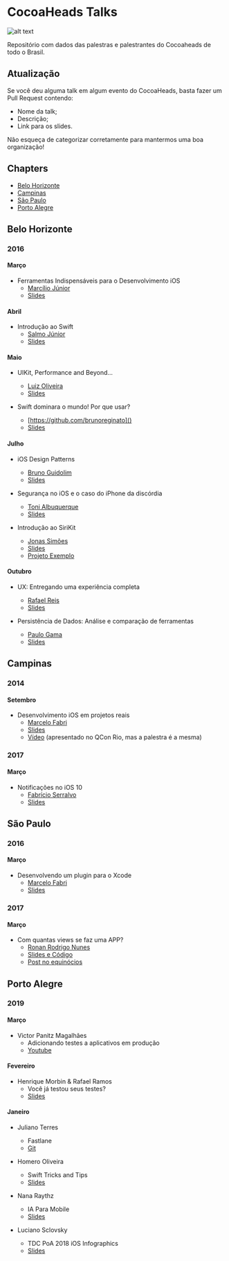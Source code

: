 # CocoaHeads Talks
![alt text](http://i.imgur.com/bsLTbx4.png)

Repositório com dados das palestras e palestrantes do Cocoaheads de todo o Brasil.

## Atualização
Se você deu alguma talk em algum evento do CocoaHeads, basta fazer um Pull Request contendo: 

- Nome da talk;
- Descrição;
- Link para os slides.

Não esqueça de categorizar corretamente para mantermos uma boa organização!

## Chapters
- [Belo Horizonte](https://github.com/CocoaHeadsBrasil/cocoaheads-talks/blob/master/README.md#belo-horizonte)
- [Campinas](https://github.com/CocoaHeadsBrasil/cocoaheads-talks/blob/master/README.md#campinas)
- [São Paulo](https://github.com/CocoaHeadsBrasil/cocoaheads-talks/blob/master/README.md#sao-paulo)
- [Porto Alegre](https://github.com/CocoaHeadsBrasil/cocoaheads-talks/blob/master/README.md#porto-alegre)

	
## Belo Horizonte

### 2016

#### Março
- Ferramentas Indispensáveis para o Desenvolvimento iOS
	- [Marcílio Júnior](https://github.com/marciliojrs)
	- [Slides](https://speakerdeck.com/marciliojrs/ferramentas-indispensaveis-no-desenvolvimento-ios)

#### Abril
- Introdução ao Swift
	- [Salmo Júnior](https://github.com/salmojunior)
	- [Slides](https://speakerdeck.com/salmojunior/introducao-ao-swift-cocoaheads-bh)

#### Maio
- UIKit, Performance and Beyond...
	- [Luiz Oliveira]()
	- [Slides](http://slides.com/luizoliveira/uikit_performance_and_beyond)

- Swift dominara o mundo! Por que usar?
	- [https://github.com/brunoreginato]()
	- [Slides](https://speakerdeck.com/brunoreginato/swift-dominara-o-mundo-por-que-usar)

#### Julho
- iOS Design Patterns
	- [Bruno Guidolim](https://github.com/bguidolim)
	- [Slides](http://www.slideshare.net/bguidolim/ios-design-patterns-64442493)

- Segurança no iOS e o caso do iPhone da discórdia
	- [Toni Albuquerque](https://github.com/acalbuquerque)
	- [Slides](http://www.slideshare.net/acalbuquerque/seguranca-no-ios-e-o-caso-do-iphone-da-discrdia-64524872)

- Introdução ao SiriKit
	- [Jonas Simões](https://github.com/JonasABR)
	- [Slides](http://www.slideshare.net/JonasAlvesSimes/cocoaheads-talksirikit)
	- [Projeto Exemplo](https://github.com/JonasABR/SiriKitExample)
	
	
#### Outubro
- UX: Entregando uma experiência completa
	- [Rafael Reis](https://github.com/orafaelreis)
	- [Slides](https://speakerdeck.com/orafaelreis/ux-entregando-uma-experiencia-completa)

- Persistência de Dados: Análise e comparação de ferramentas
	- [Paulo Gama](https://github.com/paulogama)
	- [Slides](https://speakerdeck.com/paulogama/persistencia-de-dados-analise-e-comparacao-de-ferramentas-1)

## Campinas

### 2014

#### Setembro
- Desenvolvimento iOS em projetos reais
	- [Marcelo Fabri](https://github.com/marcelofabri)
	- [Slides](https://speakerdeck.com/marcelofabri/desenvolvimento-ios-em-projetos-reais-qcon-rio-2014)
	- [Vídeo](https://www.infoq.com/br/presentations/desenvolvimento-ios-em-projetos-reais) (apresentado no QCon Rio, mas a palestra é a mesma)
	
### 2017

#### Março
- Notificações no iOS 10
	- [Fabrício Serralvo](https://github.com/serralvo)
	- [Slides](http://slideshare.net/fserralvo/notificaes-no-ios-10-73789479)
	

## São Paulo

### 2016

#### Março
- Desenvolvendo um plugin para o Xcode
	- [Marcelo Fabri](https://github.com/marcelofabri)
	- [Slides](https://speakerdeck.com/marcelofabri/desenvolvendo-um-plugin-para-o-xcode)
	
### 2017

#### Março
- Com quantas views se faz uma APP?
	- [Ronan Rodrigo Nunes](https://github.com/ronanrodrigo)
	- [Slides e Código](https://github.com/ronanrodrigo/autolayout)
	- [Post no equinócios](http://equinocios.com/view-code/2017/03/18/com-quantas-views-se-faz-um-APP)

## Porto Alegre

### 2019

#### Março

- Victor Panitz Magalhães
	- Adicionando testes a aplicativos em produção
	- [Youtube](https://www.youtube.com/watch?v=xXaq0Dkr8BQ&t=1s)


#### Fevereiro
- Henrique Morbin & Rafael Ramos
	- Você já testou seus testes?
	- [Slides](https://www.slideshare.net/hgmorbin/voc-j-testou-os-seus-testes)


#### Janeiro

- Juliano Terres 
	- Fastlane
	- [Git](https://github.com/julianoterres/ios-app-marvel-mvp-architecture)

- Homero Oliveira
	- Swift Tricks and Tips
	- [Slides](https://www.slideshare.net/HomeroJuniorOliveira1/swift-tips-and-tricks)

- Nana Raythz
	- IA Para Mobile
	- [Slides](https://pt.slideshare.net/NatliaRaythz/cocoa-heads-ia-para-mobile)

- Luciano Sclovsky
	- TDC PoA 2018 iOS Infographics
	- [Slides](https://pt.slideshare.net/lucianosclovsky/tdc-poa-2018-ios-infographics)
